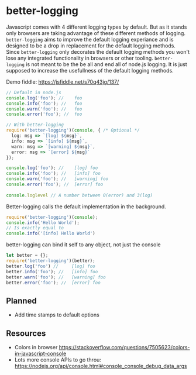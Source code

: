 
# better-logging
Javascript comes with 4 different logging types by default. But as it stands only browsers are taking advantage of these different methods of logging. `better-logging` aims to improve the default logging experiance and is designed to be a drop in replacement for the default logging methods. <br>
Since `better-logging` only decorates the default logging methods you won't lose any integrated functionality in browsers or other tooling. `better-logging` is not meant to be the be all and end all of node.js logging. It is just supposed to increase the usefullness of the default logging methods.


Demo fiddle: https://jsfiddle.net/s70q43jg/137/

```ts
// Default in node.js
console.log('foo'); //    foo
console.info('foo'); //   foo
console.warn('foo'); //   foo
console.error('foo'); //  foo

// With better-logging
require('better-logging')(console, { /* Optional */
  log: msg => `[log] ${msg}`,
  info: msg => `[info] ${msg}`,
  warn: msg => `[warning] ${msg}`,
  error: msg => `[error] ${msg}`
});

console.log('foo'); //    [log] foo
console.info('foo'); //   [info] foo
console.warn('foo'); //   [warning] foo
console.error('foo'); //  [error] foo
 
console.loglevel // A number between 0(error) and 3(log)
```


Better-logging calls the default implementation in the background.

```ts
require('better-logging')(console);
console.info('Hello World');
// Is exactly equal to
console.info('[info] Hello World')
```


better-logging can bind it self to any object, not just the console

```ts
let better = {};
require('better-logging')(better);
better.log('foo') //     [log] foo
better.info('foo'); //   [info] foo
better.warn('foo'); //   [warning] foo
better.error('foo'); //  [error] foo
```


## Planned
* Add time stamps to default options

## Resources
* Colors in browser https://stackoverflow.com/questions/7505623/colors-in-javascript-console
* Lots more console APIs to go throu: https://nodejs.org/api/console.html#console_console_debug_data_args

